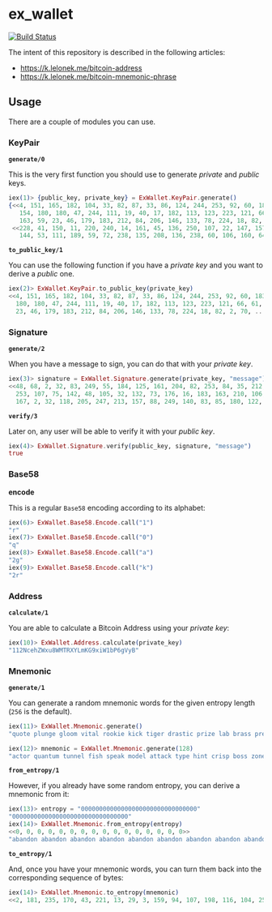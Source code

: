 # ex_wallet

[![Build Status](https://travis-ci.com/KamilLelonek/ex_wallet.svg?token=f2crVURbhKfHsgpJjedn&branch=master)](https://travis-ci.com/KamilLelonek/ex_wallet)

The intent of this repository is described in the following articles:

- https://k.lelonek.me/bitcoin-address
- https://k.lelonek.me/bitcoin-mnemonic-phrase

## Usage

There are a couple of modules you can use.

### KeyPair

**`generate/0`**

This is the very first function you should use to generate _private_ and _public_ keys.

```elixir
iex(1)> {public_key, private_key} = ExWallet.KeyPair.generate()
{<<4, 151, 165, 182, 104, 33, 82, 87, 33, 86, 124, 244, 253, 92, 60, 183, 7,
   154, 180, 180, 47, 244, 111, 19, 40, 17, 182, 113, 123, 223, 121, 66, 61,
   163, 59, 23, 46, 179, 183, 212, 84, 206, 146, 133, 78, 224, 18, 82, 2, ...>>,
 <<228, 41, 150, 11, 220, 240, 14, 161, 45, 136, 250, 107, 22, 147, 157, 134,
   144, 53, 111, 189, 59, 72, 238, 135, 208, 136, 238, 60, 106, 160, 64, 138>>}
```

**`to_public_key/1`**

You can use the following function if you have a _private key_ and you want to derive a _public_ one.

```elixir
iex(2)> ExWallet.KeyPair.to_public_key(private_key)
<<4, 151, 165, 182, 104, 33, 82, 87, 33, 86, 124, 244, 253, 92, 60, 183, 7, 154,
  180, 180, 47, 244, 111, 19, 40, 17, 182, 113, 123, 223, 121, 66, 61, 163, 59,
  23, 46, 179, 183, 212, 84, 206, 146, 133, 78, 224, 18, 82, 2, 70, ...>>
```

### Signature

**`generate/2`**

When you have a message to sign, you can do that with your _private key_.

```elixir
iex(3)> signature = ExWallet.Signature.generate(private_key, "message")
<<48, 68, 2, 32, 83, 249, 55, 184, 125, 161, 204, 82, 253, 84, 35, 212, 65, 85,
  253, 107, 75, 142, 48, 105, 32, 132, 73, 176, 16, 183, 163, 210, 106, 22, 137,
  167, 2, 32, 118, 205, 247, 213, 157, 88, 249, 140, 83, 85, 180, 122, ...>>
```

**`verify/3`**

Later on, any user will be able to verify it with your _public key_.

```elixir
iex(4)> ExWallet.Signature.verify(public_key, signature, "message")
true
```

### Base58

**encode**

This is a regular `Base58` encoding according to its alphabet:

```elixir
iex(6)> ExWallet.Base58.Encode.call("1")
"r"
iex(7)> ExWallet.Base58.Encode.call("0")
"q"
iex(8)> ExWallet.Base58.Encode.call("a")
"2g"
iex(9)> ExWallet.Base58.Encode.call("k")
"2r"
```

### Address

**`calculate/1`**

You are able to calculate a Bitcoin Address using your _private key_:

```elixir
iex(10)> ExWallet.Address.calculate(private_key)
"112NcehZWxu8WMTRXYLmKG9xiW1bP6gVyB"
```

### Mnemonic

**`generate/1`**

You can generate a random mnemonic words for the given entropy length (`256` is the default).

```elixir
iex(11)> ExWallet.Mnemonic.generate()
"quote plunge gloom vital rookie kick tiger drastic prize lab brass present play man cinnamon perfect manual deer turkey inspire exit story multiply today"

iex(12)> mnemonic = ExWallet.Mnemonic.generate(128)
"actor quantum tunnel fish speak model attack type hint crisp boss zone"
```

**`from_entropy/1`**

However, if you already have some random entropy, you can derive a mnemonic from it:

```elixir
iex(13)> entropy = "00000000000000000000000000000000"
"00000000000000000000000000000000"
iex(14)> ExWallet.Mnemonic.from_entropy(entropy)
<<0, 0, 0, 0, 0, 0, 0, 0, 0, 0, 0, 0, 0, 0, 0, 0>>
"abandon abandon abandon abandon abandon abandon abandon abandon abandon abandon abandon about"
```

**`to_entropy/1`**

And, once you have your mnemonic words, you can turn them back into the corresponding sequence of bytes:

```elixir
iex(14)> ExWallet.Mnemonic.to_entropy(mnemonic)
<<2, 181, 235, 170, 43, 221, 13, 29, 3, 159, 94, 107, 198, 116, 104, 255>>
```
